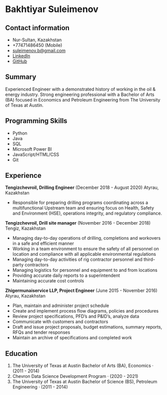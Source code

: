 # Bakhtiyar Suleimenov

## Contact information
* Nur-Sultan, Kazakhstan
* +77471486450 (Mobile)
* suleimenov.b@gmail.com
* [LinkedIn](www.linkedin.com/in/bakhtiyars)
* [GitHub](github.com/bakhtiyar91)

## Summary
Experienced Engineer with a demonstrated history of working in
the oil & energy industry. Strong engineering professional with
a Bachelor of Arts (BA) focused in Economics and Petroleum
Engineering from The University of Texas at Austin.

## Programming Skills
* Python
* Java
* SQL
* Microsoft Power BI
* JavaScript/HTML/CSS
* Git

## Experience
**Tengizchevroil, Drilling Engineer** (December 2018 - August 2020)
Atyrau, Kazakhstan
* Responsible for preparing drilling programs coordinating across a multifunctional Upstream team and ensuring focus on Health, Safety and
Environment (HSE), operations integrity, and regulatory compliance.

**Tengizchevroil, Drill site manager** (November 2016 - December 2018) 
Tengiz, Kazakhstan
* Managing day-to-day operations of drilling, completions and workovers in a
safe and efficient manner
* Working in a team environment to ensure the safety of all personnel on
location and compliance with all applicable environmental regulations
* Managing day-to-day activities of rig contractor personnel and third-party
contractors
* Managing logistics for personnel and equipment to and from locations
* Providing accurate daily reports to a superintendent
* Maintaining accurate cost controls

**Zhigermunaiservice LLP, Project Engineer** (June 2015 - November 2016)
Atyrau, Kazakhstan
* Plan, maintain and administer project schedule
* Create and implement process flow diagrams, policies and procedures
* Review project specifications, PFD’s and P&ID’s, analyze data
* Communicate with customers and contractors
* Draft and issue project proposals, budget estimations, summary reports, RFQs and tender responses
* Maintain an archive of specifications and completed work

## Education
1. The University of Texas at Austin
Bachelor of Arts (BA), Economics · (2011 - 2014)
1. Chevron Data Science Development Program  · (2020 - 2021)
1. The University of Texas at Austin
Bachelor of Science (BS), Petroleum Engineering · (2011 - 2014)
